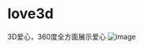# love3d
3D爱心，360度全方面展示爱心
![image](https://github.com/love99you/love3d/assets/118249630/623ab4e8-0ec5-4a4f-956b-30d0422544e6)
